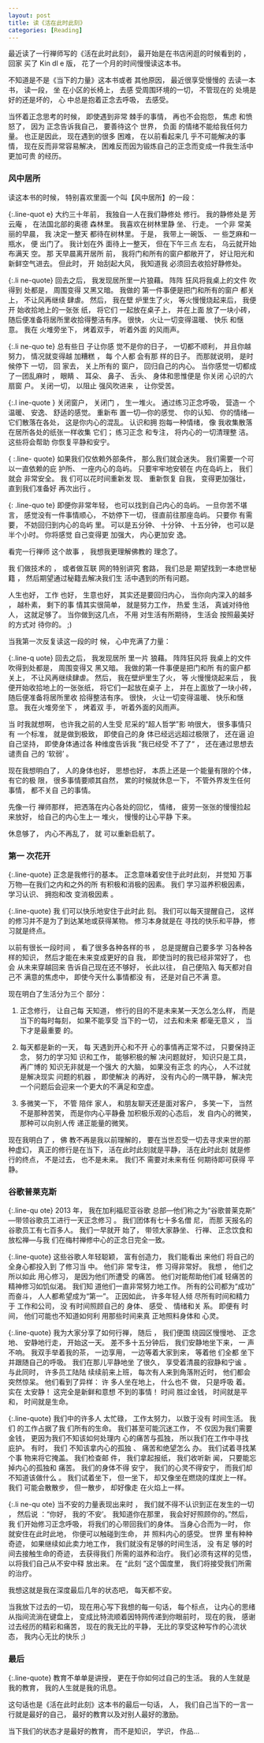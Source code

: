 ```yaml
---
layout: post
title: 读《活在此时此刻》
categories: [Reading]
---
```


最近读了一行禅师写的《活在此时此刻》， 最开始是在书店闲逛的时候看到的 ， 回家 买了 Kin dl e 版， 花了一个月的时间慢慢读这本书。

不知道是不是《当下的力量》这本书或者 其他原因， 最近很享受慢慢的 去读一本 书， 读一段， 坐 在小区的长椅上， 去感 受周围环境的一切， 不管现在的 处境是好的还是坏的， 心 中总是抱着正念去呼吸， 去感受。
 
当怀着正念思考的时候， 即使遇到非常 棘手的事情，  再也不会抱怨， 焦虑 和愤怒了， 因为 正念告诉我自己， 要善待这个 世界， 负面 的情绪不能给我任何力 量。 也正是因此， 现在遇到的很多 困难， 在以前看起来几 乎不可能解决的事情， 现在反而非常容易解决， 困难反而因为锻炼自己的正念而变成一件我生活中更加可贵 的经历。

### 风中居所
读这本书的时候， 特别喜欢里面一个叫【风中居所】的一段： 

{:.line-quot e}
大约三十年前， 我独自一人在我们静修处 修行。 我的静修处是 芳云庵 ， 在法国北部的奥德 森林里。 我喜欢在树林里静 坐、  行走。 一个非 常美丽的早晨， 我 决定一整天 都待在树林里。 于是，  我带上一碗饭、 一 些芝麻和一瓶水， 便 出门了。 我计划在外 面待上一整天， 但在下午三点 左右， 乌云就开始布满天 空。 那 天早晨离开居所 前， 我将门和所有的窗户都敞开了， 好让阳光和新鲜空气进去。 但此时， 开 始刮起大风， 我知道我 必须回去收拾好静修处。

{:.li ne-quote} 
回去之后， 我发现居所里一片狼藉。 阵阵 狂风将我桌上的文件 吹得到 处都是， 周围变得 又黑又暗。 我做的 第一件事便是把门和所有的窗户 都关上， 不让风再继续 肆虐。 然后， 我在壁 炉里生了火， 等火慢慢烧起来后，  我便开 始收拾地上的一张张 纸， 将它们 一起放在桌子上， 并在上面 放了一块小砖， 随后便准备将居所里收拾得整洁有序。 很快， 火让一切变得温暖、 快乐 和惬意。 我在 火堆旁坐下，  烤着双手， 听着外面 的风雨声。

{:.li ne-quo te}
总有些日 子让你感 觉不是你的日子， 一切都不顺利， 并且你越努力， 情况就变得越 加糟糕 ， 每 个人都 会有那 样的日子。 而那就说明， 是时候停下 一切， 回 家去， 关上所有的 窗户， 回归自己的内心。 当你感觉一切都成了一团乱麻时 ， 眼睛 、 耳朵、 鼻子、 舌头、  身体和思惟便是 你关闭 心识的六扇窗 户。 关闭一切， 以阻止 强风吹进来 ， 让你受苦。

{:.l ine-quote }
关闭窗户， 关闭门 ， 生一堆火。 通过练习正念呼吸， 营造一 个温暖、 安逸、 舒适的感觉。 重新布 置一切—你的感觉、 你的认知、 你的情绪—它们散落在各处， 这是你内心的混乱。 认识和拥 抱每一种情绪， 像 我收集散落在居所各处的纸张一样收集 它们； 练习正念 和专注， 将内心的一切清理整 洁。 这些将会帮助 你恢复平静和安宁。

{ :.line- quote}
 如果我们仅依赖外部条件， 那么我们就会迷失。 我们需要一个可以一直依赖的庇 护所、 一座内心的岛屿。  只要牢牢地安顿在 内在岛屿上， 我们就会 非常安全。 我 们可以花时间重新发 现、 重新恢复 自我， 变得更加强壮，  直到我们准备好 再次出行 。

{: .line-quo te}
即便你非常年轻，  也可以找到自己内心的岛屿。 一旦你苦不堪 言， 感觉没有一件事情顺心， 不妨停下一切， 径直前往那座岛屿。 只要你 有需要， 不妨回归到内心的岛屿 里。 可以是五分钟、 十分钟、 十五分钟， 也可以是半个小时。 你将感觉 自己变得更 加强大， 内心更加安 逸。

看完一行禅师 这个故事 ， 我想我更理解佛教的 理念了。

我 们做技术的 ， 或者做互联 网的特别讲究 套路， 我们总是 期望找到一本绝世秘籍 ， 然后期望通过秘籍去解决我们生 活中遇到的所有问题。

人生也好， 工作 也好， 生意也好， 其实还是要回归内心， 当你向内深入的越多 ， 越朴素， 剩下的事 情其实很简单， 就是努力工作， 热爱 生活， 真诚对待他 人， 这就足够了。 当你做到这几点， 不用 对生活有所期待，  生活会 按照最美好的方式对 待你的。 ;)

 
当我第一次反复读这一段的时 候， 心中充满了力量： 

{:.line-q uote}
回去之后， 我发现居所 里一片 狼藉。 阵阵狂风将 我桌上的文件 吹得到处都是，  周围变得又 黑又暗。 我做的第一件事便是把门和所 有的窗户都关上， 不让风再继续肆虐。 然后，  我在壁炉里生了火， 等 火慢慢烧起来后 ， 我便开始收拾地上的一张张纸，  将它们一起放在桌子 上， 并在上面放了一块小砖， 随后便准备将居所里收 拾得整洁有序。 很快， 火让一切变得温暖、 快乐和惬意。  我在火堆旁坐下 ， 烤着双 手， 听着外面的风雨声。

当 时我就想啊， 也许我之前的人生受 尼采的“超人哲学”影 响很大， 很多事情只有 一个标准， 就是做到极致， 即使自己的身 体已经远远超过极限了，  还在逼 迫自己坚持， 即使身体通过各 种维度告诉我 ”我已经受 不了了“ ， 还在通过思想去谴责自 己的 ‘软弱’ 。

现在我想明白了， 人的身体也好， 思想也好， 本质上还是一个能量有限的个体， 有它的极 限， 很多事情要顺其自然， 累的时候就休息一下， 不管外界发生任何事情， 都不关自 己的事情。

先像一行 禅师那样， 把洒落在内心各处的回忆， 情绪， 疲劳一张张的慢慢捡起来放好， 给自己的内心生上一 堆火， 慢慢的让心平静 下来。

休息够了， 内心不再乱了， 就 可以重新启航了。

### 第一 次花开

{:.line-quote} 
正念是我修行的基本。 正念意味着安住于此时此刻， 并觉知 万事万物—在我们之内和之外的所 有积极和消极的因素。 我们 学习滋养积极因素， 学习认识、 拥抱和改 变消极因素 。

{:.line-quote}
我 们可以快乐地安住于此时此 刻。 我们可以每天提醒自己， 这样的修习并不是为了到达某地或获得某物。 修习本身就是在 寻找的快乐和平静， 修习就是终点。
 
以前有很长一段时间 ， 看了很多各种各样的书 ， 总是提醒自己要多学 习各种各样的知识， 然后才能在未来变成更好的自 我， 即使当时的我已经非常好了， 也会 从未来穿越回来 告诉自己现在还不够好， 长此以往， 自己便陷入 每天都对自己不 满意的焦虑中， 即使今天什么事情都没 有， 还是对自己不满 意。

现在明白了生活分为三个 部分：

1.  正念修行， 让自己每 天知道， 修行的目的不是未来某一天怎么怎么样， 而是当下的每时每刻， 如果不能享受 当下的一切， 过去和未来 都毫无意义 ， 当下才是最重要 的。

2. 每天都是新的一天， 每 天遇到开心和不开 心的事情再正常不过， 只要保持正念， 努力的学习知 识和工作， 能够积极的解 决问题就好， 知识只是工具， 再广博的 知识无非就是一个强大 的大脑， 如果没有正念 的内心， 人不过就是解决现实 问题的机器 ， 即使解决 的再好， 没有内心的一隅平静， 解决完一个问题后会迎来一个更大的不满足和空虚。

3. 多微笑一下， 不管 陪伴 家人， 和朋友聊天还是面对客户， 多笑一下， 当然不是那种苦笑， 而是你内心平静叠 加积极乐观的心态后， 发 自内心的微笑， 那种可以向别人传 递正能量的微笑。
 
现在我明白了 ， 佛 教不再是我以前理解的， 要在当世忍受一切去寻求来世的那种虚幻， 真正的修行是在当下， 活在此时此刻就是平静，  活在此时此刻 就是修行的终点， 不是过去， 也不是未来。 我们不 需要对未来有任 何期待即可获得 平静。 

### 谷歌普莱克斯 

{:.line-qu ote}
2013 年， 我在加利福尼亚谷歌 总部—他们称之为“谷歌普莱克斯” —带领谷歌员工进行一天正念修习 。 我们团体有七十多名僧 尼， 而那 天报名的谷歌员工有七百多人。 我们一早就开 始了， 带领大家静坐、  行禅、 正念饮食和 放松禅—与我 们在梅村禅修中心的正念日完全一致。

{:.line-quote}
这些谷歌人年轻聪颖， 富有创造力， 我们能看出 来他们 将自己的全身心都投入到 了修习当 中。 他们非 常专注， 修 习得非常好。 我想 ， 他们之所以如此 用心修习， 是因为他们所遭受 的痛苦。  他们对能帮助他们减 轻痛苦的精神修习如饥似渴。 我们知 道他们一直非常努力地工作。 所有的公司都为“成功” 而奋斗，  人人都希望成为“第一”。  正因如此， 许多年轻人倾 尽所有时间和精力于 工作和公司， 没 有时间照顾自己的 身体、 感受 、 情绪和关 系。 即便有 时间， 他们可能也不知道如何利 用那些时间来真 正地照料身体和 心灵。

{:.line-quote}
我为大家分享了如何行禅， 随后 ， 我们便围 绕园区慢慢地、 正念 地、 安静地行走， 开始这一天。 差不多十五分钟后，  我们安静地坐下来， 一 声不响。 我双手举着我的茶， 一边享用，  一边等着大家到来， 等着他 们全都 坐下并跟随自己的呼吸。  我们在那儿平静地坐 了很久， 享受着清晨的寂静和宁谧 。 与此同时， 许多员工陆陆 续续前来上班， 每次有人来到角落附近时，  他们都会突然惊呆。  他们看到了异样： 许 多人坐在地上， 什么也不 做， 只是呼吸 着。 实在 太安静！ 这完全是新鲜和意想 不到的事情！ 时间 胜过金钱， 时间就是平和， 时间就是生命。

{:.line-quote}
我们中的许多人 太忙碌， 工作太努力， 以致于没有 时间生活。 我们 的工作占据了我 们所有的生命。  我们甚至可能沉迷工作， 不 仅因为我们需要金钱，  更因为我们不知该如何处理内 心的痛苦与孤独，  所以我们在工作中寻找 庇护。 有时， 我们 不知该拿内心的孤独 、 痛苦和绝望怎么 办。 我们试着寻找某个事 物来将它掩盖。 我们检查邮 件， 我们拿起报纸， 我们收听新 闻， 只要能忘掉内心的孤独和 痛苦。 我们的身体不得 安宁， 我们的心灵不得安宁，  而我们却不知道该做什么 。 我们试着坐下， 但一坐下， 却又像坐在燃烧的煤炭上一样。 我们 可能会散散步， 但一散步， 却好像走 在火焰上一样。

{:.li ne-qu ote}
当不安的力量表现出来时 ， 我们就不得不认识到正在发生的一切 ， 然后说 ：“你好， 我的‘不安’。 我知道你在那里，  我会好好照顾你的。”然后， 我 们开始修习正念呼吸， 将我们的心带回我们的身体。 当身心合而为一时， 你就安住在此时此地， 你便可以触碰到生命， 并 照料内心的感受。 世界 里有种种奇迹， 如果继续如此卖力地工作， 我们就没有足够的时间生活， 没 有足 够的时间去接触生命的奇迹， 去获得我们 所需的滋养和治疗。 我们必须有这样的见悟， 以将我们自己从不安中释 放出来。 在 “此刻 ”这个国度里， 我们将接受我们所需的治疗。

我想这就是我在深度最后几年的状态吧， 每天都不安。

当我放下过去的一切， 现在用心写下我想的每一句话， 每个标点， 让内心的思绪从指间流淌在键盘上， 变成比特流顺着因特网传递到你眼前时， 现在的我， 感谢过去经历的精彩和痛苦， 现在的我无比的平静， 无比的享受这种写作的心流状态， 我内心无比的快乐 ;)

### 最后

{:.line-quote}
教育不单单是讲授， 更在于你如何过自己的生活。 我的人生就是我的教育， 我的人生就是我的讯息。

这句话也是《活在此时此刻》这本书的最后一句话， 人， 我们自己当下的一言一行就是最好的自己， 最好的教育以及对别人最好的激励。

当下我们的状态才是最好的教育， 而不是知识， 学识， 作品...
